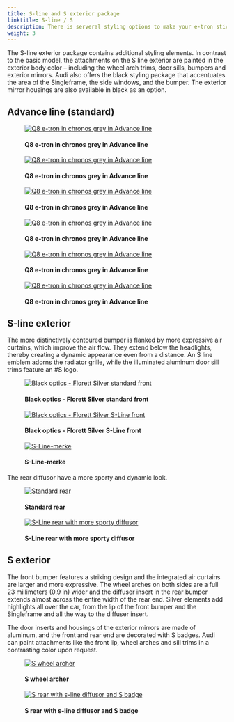 ```yaml
---
title: S-line and S exterior package
linktitle: S-line / S
description: There is serveral styling options to make your e-tron stick out from the growd
weight: 3
---
```

<!-- markdownlint-disable MD033 -->

The S-line exterior package contains additional styling elements. In contrast to the basic model, the attachments on the S line exterior are
painted in the exterior body color – including the wheel arch trims, door sills, bumpers and exterior mirrors. Audi also offers the black styling package that accentuates the area of the Singleframe, the side windows, and the bumper. The exterior mirror housings are also available in black as an option.

## Advance line (standard)


<figure>
    <a href="https://media.electrichasgoneaudi.net/multimedia/models/q8-e-tron/exterior/s-line/advance_1.jpg">
        <img src="https://media.electrichasgoneaudi.net/multimedia/models/q8-e-tron/exterior/s-line/advance_1.jpg" alt="Q8 e-tron in chronos grey in Advance line" title="Q8 e-tron in chronos grey in Advance line">
    </a>
    <figcaption><h4>Q8 e-tron in chronos grey in Advance line</h4></figcaption>
</figure>


<figure>
    <a href="https://media.electrichasgoneaudi.net/multimedia/models/q8-e-tron/exterior/s-line/advance_2.jpg">
        <img src="https://media.electrichasgoneaudi.net/multimedia/models/q8-e-tron/exterior/s-line/advance_2.jpg" alt="Q8 e-tron in chronos grey in Advance line" title="Q8 e-tron in chronos grey in Advance line">
    </a>
    <figcaption><h4>Q8 e-tron in chronos grey in Advance line</h4></figcaption>
</figure>


<figure>
    <a href="https://media.electrichasgoneaudi.net/multimedia/models/q8-e-tron/exterior/s-line/advance_3.jpg">
        <img src="https://media.electrichasgoneaudi.net/multimedia/models/q8-e-tron/exterior/s-line/advance_3.jpg" alt="Q8 e-tron in chronos grey in Advance line" title="Q8 e-tron in chronos grey in Advance line">
    </a>
    <figcaption><h4>Q8 e-tron in chronos grey in Advance line</h4></figcaption>
</figure>


<figure>
    <a href="https://media.electrichasgoneaudi.net/multimedia/models/q8-e-tron/exterior/s-line/advance_4.jpg">
        <img src="https://media.electrichasgoneaudi.net/multimedia/models/q8-e-tron/exterior/s-line/advance_4.jpg" alt="Q8 e-tron in chronos grey in Advance line" title="Q8 e-tron in chronos grey in Advance line">
    </a>
    <figcaption><h4>Q8 e-tron in chronos grey in Advance line</h4></figcaption>
</figure>


<figure>
    <a href="https://media.electrichasgoneaudi.net/multimedia/models/q8-e-tron/exterior/s-line/advance_5.jpg">
        <img src="https://media.electrichasgoneaudi.net/multimedia/models/q8-e-tron/exterior/s-line/advance_5.jpg" alt="Q8 e-tron in chronos grey in Advance line" title="Q8 e-tron in chronos grey in Advance line">
    </a>
    <figcaption><h4>Q8 e-tron in chronos grey in Advance line</h4></figcaption>
</figure>


<figure>
    <a href="https://media.electrichasgoneaudi.net/multimedia/models/q8-e-tron/exterior/s-line/advance_6.jpg">
        <img src="https://media.electrichasgoneaudi.net/multimedia/models/q8-e-tron/exterior/s-line/advance_6.jpg" alt="Q8 e-tron in chronos grey in Advance line" title="Q8 e-tron in chronos grey in Advance line">
    </a>
    <figcaption><h4>Q8 e-tron in chronos grey in Advance line</h4></figcaption>
</figure>

## S-line exterior

The more distinctively contoured bumper is flanked by more expressive air curtains, which improve the air flow. They
extend below the headlights, thereby creating a dynamic appearance even from a distance. An S line emblem adorns the radiator grille, while the
illuminated aluminum door sill trims feature an #S logo.

<figure>
    <a href="https://media.electrichasgoneaudi.net/multimedia/models/e-tron/exterior/s-line/blackoptics_florett.jpg">
        <img src="https://media.electrichasgoneaudi.net/multimedia/models/e-tron/exterior/s-line/blackoptics_floretts.jpg" alt="Black optics - Florett Silver standard front" title="Black optics - Florett Silver standard front">
    </a>
    <figcaption><h4>Black optics - Florett Silver standard front</h4></figcaption>
</figure>

<figure>
    <a href="https://media.electrichasgoneaudi.net/multimedia/models/e-tron/exterior/s-line/blackoptics_florett_sline.jpg">
        <img src="https://media.electrichasgoneaudi.net/multimedia/models/e-tron/exterior/s-line/blackoptics_florett_slines.jpg" alt="Black optics - Florett Silver S-Line front" title="Black optics - Florett Silver S-Line front">
    </a>
    <figcaption><h4>Black optics - Florett Silver S-Line front</h4></figcaption>
</figure>

<figure>
    <a href="https://media.electrichasgoneaudi.net/multimedia/models/e-tron/exterior/s-line/slinebadge.jpg">
        <img src="https://media.electrichasgoneaudi.net/multimedia/models/e-tron/exterior/s-line/slinebadges.jpg" alt="S-Line-merke" title="S-Line-merke">
    </a>
    <figcaption><h4>S-Line-merke</h4></figcaption>
</figure>

The rear diffusor have a more sporty and dynamic look.

<figure>
    <a href="https://media.electrichasgoneaudi.net/multimedia/models/e-tron/exterior/s-line/rear-standard.jpg">
        <img src="https://media.electrichasgoneaudi.net/multimedia/models/e-tron/exterior/s-line/rear-standards.jpg"
        alt="Standard rear" title="Standard rear">
    </a>
    <figcaption><h4>Standard rear</h4></figcaption>
</figure>

<figure>
    <a href="https://media.electrichasgoneaudi.net/multimedia/models/e-tron/exterior/s-line/rear-sline.jpg">
        <img src="https://media.electrichasgoneaudi.net/multimedia/models/e-tron/exterior/s-line/rear-slines.jpg"
        alt="S-Line rear with more sporty diffusor" title="S-Line rear with more sporty diffusor">
    </a>
    <figcaption><h4>S-Line rear with more sporty diffusor</h4></figcaption>
</figure>

## S exterior

 The front bumper features a striking design and the integrated air curtains are larger and more expressive. The wheel arches on both sides are a full 23 millimeters (0.9 in) wider and
 the diffuser insert in the rear bumper extends almost across the entire width of the rear end. Silver elements add highlights all over the car, from the lip of the front bumper and the
 Singleframe and all the way to the diffuser insert.
 
 The door inserts and housings of the exterior mirrors are made of aluminum, and the front and rear end are decorated with S badges. Audi can paint attachments like the front lip, wheel arches and sill trims in a contrasting color upon request.

<figure>
    <a href="https://media.electrichasgoneaudi.net/multimedia/models/e-tron/exterior/s-line/swheelarcher.jpg">
        <img src="https://media.electrichasgoneaudi.net/multimedia/models/e-tron/exterior/s-line/swheelarchers.jpg"
        alt="S wheel archer" title="S wheel archer">
    </a>
    <figcaption><h4>S wheel archer</h4></figcaption>
</figure>

<figure>
    <a href="https://media.electrichasgoneaudi.net/multimedia/models/e-tron/exterior/s-line/srear.jpg">
        <img src="https://media.electrichasgoneaudi.net/multimedia/models/e-tron/exterior/s-line/srears.jpg"
        alt="S rear with s-line diffusor and S badge" title="S rear with s-line diffusor and S badge">
    </a>
    <figcaption><h4>S rear with s-line diffusor and S badge</h4></figcaption>
</figure>
